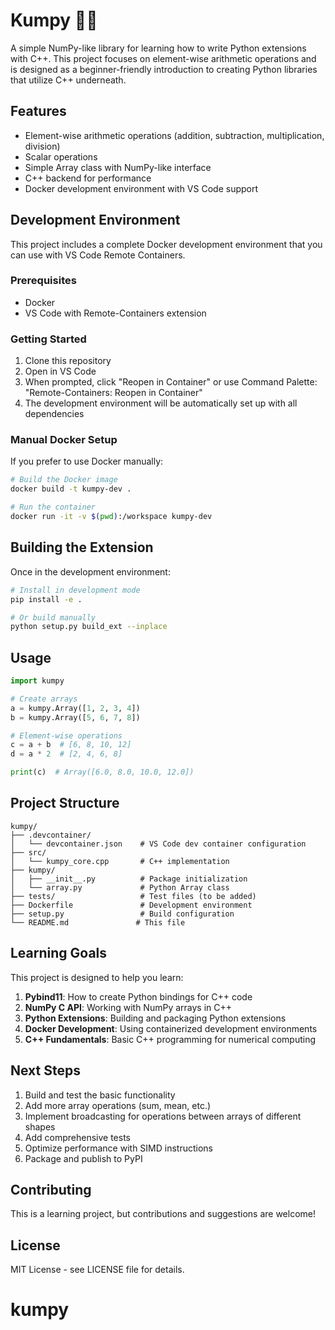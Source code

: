 # Kumpy 🐍🔧

A simple NumPy-like library for learning how to write Python extensions with C++. This project focuses on element-wise arithmetic operations and is designed as a beginner-friendly introduction to creating Python libraries that utilize C++ underneath.

## Features

- Element-wise arithmetic operations (addition, subtraction, multiplication, division)
- Scalar operations
- Simple Array class with NumPy-like interface
- C++ backend for performance
- Docker development environment with VS Code support

## Development Environment

This project includes a complete Docker development environment that you can use with VS Code Remote Containers.

### Prerequisites

- Docker
- VS Code with Remote-Containers extension

### Getting Started

1. Clone this repository
2. Open in VS Code
3. When prompted, click "Reopen in Container" or use Command Palette: "Remote-Containers: Reopen in Container"
4. The development environment will be automatically set up with all dependencies

### Manual Docker Setup

If you prefer to use Docker manually:

```bash
# Build the Docker image
docker build -t kumpy-dev .

# Run the container
docker run -it -v $(pwd):/workspace kumpy-dev
```

## Building the Extension

Once in the development environment:

```bash
# Install in development mode
pip install -e .

# Or build manually
python setup.py build_ext --inplace
```

## Usage

```python
import kumpy

# Create arrays
a = kumpy.Array([1, 2, 3, 4])
b = kumpy.Array([5, 6, 7, 8])

# Element-wise operations
c = a + b  # [6, 8, 10, 12]
d = a * 2  # [2, 4, 6, 8]

print(c)  # Array([6.0, 8.0, 10.0, 12.0])
```

## Project Structure

```
kumpy/
├── .devcontainer/
│   └── devcontainer.json    # VS Code dev container configuration
├── src/
│   └── kumpy_core.cpp       # C++ implementation
├── kumpy/
│   ├── __init__.py          # Package initialization
│   └── array.py             # Python Array class
├── tests/                   # Test files (to be added)
├── Dockerfile               # Development environment
├── setup.py                 # Build configuration
└── README.md               # This file
```

## Learning Goals

This project is designed to help you learn:

1. **Pybind11**: How to create Python bindings for C++ code
2. **NumPy C API**: Working with NumPy arrays in C++
3. **Python Extensions**: Building and packaging Python extensions
4. **Docker Development**: Using containerized development environments
5. **C++ Fundamentals**: Basic C++ programming for numerical computing

## Next Steps

1. Build and test the basic functionality
2. Add more array operations (sum, mean, etc.)
3. Implement broadcasting for operations between arrays of different shapes
4. Add comprehensive tests
5. Optimize performance with SIMD instructions
6. Package and publish to PyPI

## Contributing

This is a learning project, but contributions and suggestions are welcome!

## License

MIT License - see LICENSE file for details.
# kumpy
